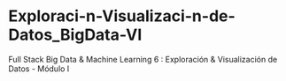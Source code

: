 # Exploraci-n-Visualizaci-n-de-Datos_BigData-VI
Full Stack Big Data &amp; Machine Learning 6 : Exploración &amp; Visualización de Datos - Módulo I
